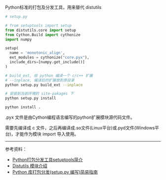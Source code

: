 
Python标准的打包及分发工具，用来替代 distutils



```python
# setup.py

# from setuptools import setup
from distutils.core import setup
from Cython.Build import cythonize
import numpy

setup(
  name = 'monotonic_align',
  ext_modules = cythonize("core.pyx"),
  include_dirs=[numpy.get_include()]
)
```

```bash
# build_ext, 给 python 编译一个 c/c++ 扩展
# --inplace, 编译后的扩展放到原目录
python setup.py build_ext --inplace 
```

```bash
# 安装到当前环境的 site-pakages 下
python setup.py install 
```

```bash
python install .
```


.pyx 文件是由Cython编程语言编写的python扩展模块源代码文件。

需要先编译成 c 文件，之后再编译成.so文件(Linux平台)或.pyd文件(Windows平台)，才能作为模块 import 导入使用。

--------

参考资料：
- [Python打包分发工具setuptools简介](http://www.bjhee.com/setuptools.html)
- [Distutils 模块介绍](https://docs.python.org/zh-cn/3/distutils/introduction.html)
- [Python 库打包分发(setup.py 编写)简易指南](https://blog.konghy.cn/2018/04/29/setup-dot-py/)